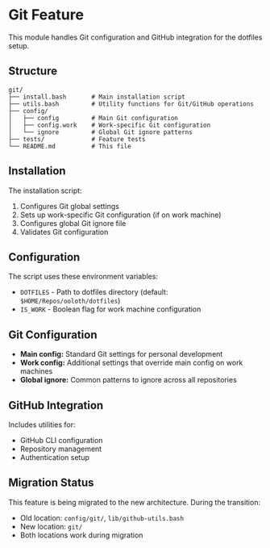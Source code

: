 # Git Feature

This module handles Git configuration and GitHub integration for the dotfiles setup.

## Structure

```
git/
├── install.bash       # Main installation script
├── utils.bash         # Utility functions for Git/GitHub operations
├── config/
│   ├── config         # Main Git configuration
│   ├── config.work    # Work-specific Git configuration
│   └── ignore         # Global Git ignore patterns
├── tests/             # Feature tests
└── README.md          # This file
```

## Installation

The installation script:

1. Configures Git global settings
2. Sets up work-specific Git configuration (if on work machine)
3. Configures global Git ignore file
4. Validates Git configuration

## Configuration

The script uses these environment variables:

- `DOTFILES` - Path to dotfiles directory (default: `$HOME/Repos/ooloth/dotfiles`)
- `IS_WORK` - Boolean flag for work machine configuration

## Git Configuration

- **Main config:** Standard Git settings for personal development
- **Work config:** Additional settings that override main config on work machines
- **Global ignore:** Common patterns to ignore across all repositories

## GitHub Integration

Includes utilities for:

- GitHub CLI configuration
- Repository management
- Authentication setup

## Migration Status

This feature is being migrated to the new architecture. During the transition:

- Old location: `config/git/`, `lib/github-utils.bash`
- New location: `git/`
- Both locations work during migration

